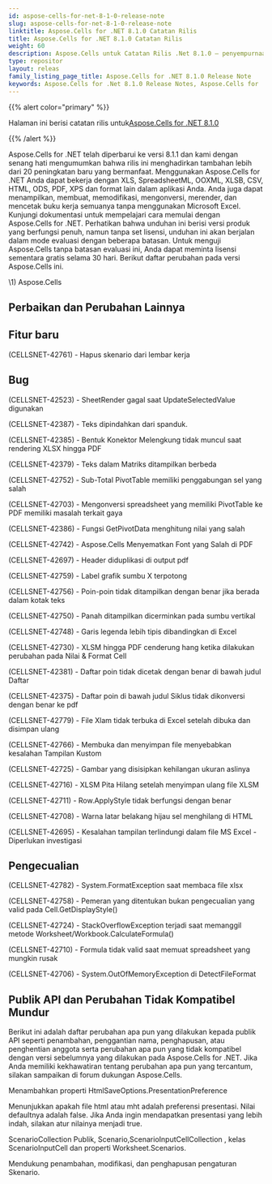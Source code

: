 ```yaml
---
id: aspose-cells-for-net-8-1-0-release-note
slug: aspose-cells-for-net-8-1-0-release-note
linktitle: Aspose.Cells for .NET 8.1.0 Catatan Rilis
title: Aspose.Cells for .NET 8.1.0 Catatan Rilis
weight: 60
description: Aspose.Cells untuk Catatan Rilis .Net 8.1.0 – penyempurnaan terbaru, fitur baru, dan perbaikan
type: repositor
layout: releas
family_listing_page_title: Aspose.Cells for .NET 8.1.0 Release Note
keywords: Aspose.Cells for .Net 8.1.0 Release Notes, Aspose.Cells for .Net 8.1.0 updates and fixe
---
```

{{% alert color="primary" %}} 

 Halaman ini berisi catatan rilis untuk[Aspose.Cells for .NET 8.1.0](https://releases.aspose.com/cells/net/new-releases/aspose.cells-for-.net-8.1.0/)

{{% /alert %}} 

 Aspose.Cells for .NET telah diperbarui ke versi 8.1.1 dan kami dengan senang hati mengumumkan bahwa rilis ini menghadirkan tambahan lebih dari 20 peningkatan baru yang bermanfaat.
Menggunakan Aspose.Cells for .NET Anda dapat bekerja dengan XLS, SpreadsheetML, OOXML, XLSB, CSV, HTML, ODS, PDF, XPS dan format lain dalam aplikasi Anda. Anda juga dapat menampilkan, membuat, memodifikasi, mengonversi, merender, dan mencetak buku kerja semuanya tanpa menggunakan Microsoft Excel.
Kunjungi dokumentasi untuk mempelajari cara memulai dengan Aspose.Cells for .NET.
Perhatikan bahwa unduhan ini berisi versi produk yang berfungsi penuh, namun tanpa set lisensi, unduhan ini akan berjalan dalam mode evaluasi dengan beberapa batasan. Untuk menguji Aspose.Cells tanpa batasan evaluasi ini, Anda dapat meminta lisensi sementara gratis selama 30 hari.
Berikut daftar perubahan pada versi Aspose.Cells ini.

\1) Aspose.Cells 
##  **Perbaikan dan Perubahan Lainnya**

##  **Fitur baru**


 (CELLSNET-42761) - Hapus skenario dari lembar kerja


##  **Bug**


 (CELLSNET-42523) - SheetRender gagal saat UpdateSelectedValue digunakan

 (CELLSNET-42387) - Teks dipindahkan dari spanduk.

 (CELLSNET-42385) - Bentuk Konektor Melengkung tidak muncul saat rendering XLSX hingga PDF

 (CELLSNET-42379) - Teks dalam Matriks ditampilkan berbeda

(CELLSNET-42752) - Sub-Total PivotTable memiliki penggabungan sel yang salah

 (CELLSNET-42703) - Mengonversi spreadsheet yang memiliki PivotTable ke PDF memiliki masalah terkait gaya

 (CELLSNET-42386) - Fungsi GetPivotData menghitung nilai yang salah

 (CELLSNET-42742) - Aspose.Cells Menyematkan Font yang Salah di PDF

 (CELLSNET-42697) - Header diduplikasi di output pdf

 (CELLSNET-42759) - Label grafik sumbu X terpotong

 (CELLSNET-42756) - Poin-poin tidak ditampilkan dengan benar jika berada dalam kotak teks

 (CELLSNET-42750) - Panah ditampilkan dicerminkan pada sumbu vertikal

 (CELLSNET-42748) - Garis legenda lebih tipis dibandingkan di Excel

 (CELLSNET-42730) - XLSM hingga PDF cenderung hang ketika dilakukan perubahan pada Nilai & Format Cell

 (CELLSNET-42381) - Daftar poin tidak dicetak dengan benar di bawah judul Daftar

 (CELLSNET-42375) - Daftar poin di bawah judul Siklus tidak dikonversi dengan benar ke pdf

(CELLSNET-42779) - File Xlam tidak terbuka di Excel setelah dibuka dan disimpan ulang

 (CELLSNET-42766) - Membuka dan menyimpan file menyebabkan kesalahan Tampilan Kustom

 (CELLSNET-42725) - Gambar yang disisipkan kehilangan ukuran aslinya

 (CELLSNET-42716) - XLSM Pita Hilang setelah menyimpan ulang file XLSM

 (CELLSNET-42711) - Row.ApplyStyle tidak berfungsi dengan benar

 (CELLSNET-42708) - Warna latar belakang hijau sel menghilang di HTML

 (CELLSNET-42695) - Kesalahan tampilan terlindungi dalam file MS Excel - Diperlukan investigasi


##  **Pengecualian**


 (CELLSNET-42782) - System.FormatException saat membaca file xlsx

 (CELLSNET-42758) - Pemeran yang ditentukan bukan pengecualian yang valid pada Cell.GetDisplayStyle()

 (CELLSNET-42724) - StackOverflowException terjadi saat memanggil metode Worksheet/Workbook.CalculateFormula()

 (CELLSNET-42710) - Formula tidak valid saat memuat spreadsheet yang mungkin rusak

 (CELLSNET-42706) - System.OutOfMemoryException di DetectFileFormat


##  **Publik API dan Perubahan Tidak Kompatibel Mundur**


 Berikut ini adalah daftar perubahan apa pun yang dilakukan kepada publik API seperti penambahan, penggantian nama, penghapusan, atau penghentian anggota serta perubahan apa pun yang tidak kompatibel dengan versi sebelumnya yang dilakukan pada Aspose.Cells for .NET. Jika Anda memiliki kekhawatiran tentang perubahan apa pun yang tercantum, silakan sampaikan di forum dukungan Aspose.Cells.



Menambahkan properti HtmlSaveOptions.PresentationPreference

 Menunjukkan apakah file html atau mht adalah preferensi presentasi. Nilai defaultnya adalah false. Jika Anda ingin mendapatkan presentasi yang lebih indah, silakan atur nilainya menjadi true.



ScenarioCollection Publik, Scenario,ScenarioInputCellCollection , kelas ScenarioInputCell dan properti Worksheet.Scenarios.

 Mendukung penambahan, modifikasi, dan penghapusan pengaturan Skenario.


